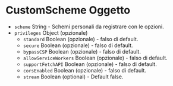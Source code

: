 # CustomScheme Oggetto

* `scheme` String - Schemi personali da registrare con le opzioni.
* `privileges` Object (opzionale)
  * `standard` Boolean (opzionale) - falso di default.
  * `secure` Boolean (opzionale) - falso di default.
  * `bypassCSP` Boolean (opzionale) - falso di default.
  * `allowServiceWorkers` Boolean (opzionale) - falso di default.
  * `supportFetchAPI` Boolean (opzionale) - falso di default.
  * `corsEnabled` Boolean (opzionale) - falso di default.
  * `stream` Boolean (optional) - Default false.
